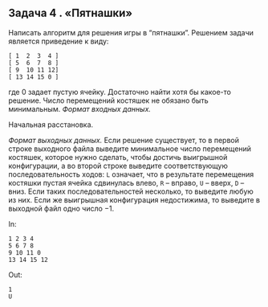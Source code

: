 ## Задача 4 . «Пятнашки»

Написать алгоритм для решения игры в “пятнашки”. Решением задачи является приведение к виду:
```
[ 1  2  3  4 ]
[ 5  6  7  8 ]
[ 9  10 11 12] 
[ 13 14 15 0 ]
```
где 0 задает пустую ячейку.
Достаточно найти хотя бы какое-то решение. Число перемещений костяшек не обязано быть минимальным.
*Формат входных данных.*

Начальная расстановка.

*Формат выходных данных.*
Если решение существует, то в первой строке выходного файла выведите минимальное число перемещений костяшек, которое нужно сделать, чтобы достичь выигрышной конфигурации, а во второй строке выведите соответствующую последовательность ходов: `L` означает, что в результате перемещения костяшки пустая ячейка сдвинулась влево, `R` – вправо, `U` – вверх, `D` – вниз. Если таких последовательностей несколько, то выведите любую из них. Если же выигрышная конфигурация недостижима, то выведите в выходной файл одно число −1.

In:
```
1 2 3 4
5 6 7 8
9 10 11 0
13 14 15 12
```
Out:
```
1
U
```
